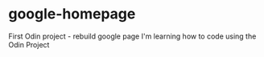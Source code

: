 # google-homepage
First Odin project - rebuild google page
I'm learning how to code using the Odin Project
